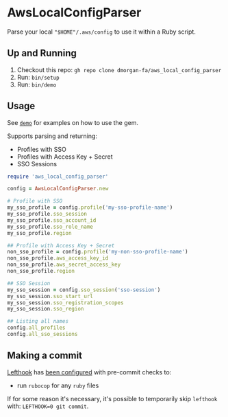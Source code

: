 # AwsLocalConfigParser

Parse your local `"$HOME"/.aws/config` to use it within a Ruby script.

## Up and Running
1. Checkout this repo: `gh repo clone dmorgan-fa/aws_local_config_parser`
1. Run: `bin/setup`
1. Run: `bin/demo`

## Usage
See [`demo`](./bin/demo) for examples on how to use the gem.

Supports parsing and returning:
- Profiles with SSO
- Profiles with Access Key + Secret
- SSO Sessions

``` ruby
require 'aws_local_config_parser'

config = AwsLocalConfigParser.new

# Profile with SSO
my_sso_profile = config.profile('my-sso-profile-name')
my_sso_profile.sso_session
my_sso_profile.sso_account_id
my_sso_profile.sso_role_name
my_sso_profile.region

## Profile with Access Key + Secret
non_sso_profile = config.profile('my-non-sso-profile-name')
non_sso_profile.aws_access_key_id
non_sso_profile.aws_secret_access_key
non_sso_profile.region

## SSO Session
my_sso_session = config.sso_session('sso-session')
my_sso_session.sso_start_url
my_sso_session.sso_registration_scopes
my_sso_session.sso_region

## Listing all names
config.all_profiles
config.all_sso_sessions
```

## Making a commit
[Lefthook](https://github.com/evilmartians/lefthook/) has [been configured](./lefthook.yml) with pre-commit checks to:
- run `rubocop` for any `ruby` files

If for some reason it's necessary, it's possible to temporarily skip `lefthook` with: `LEFTHOOK=0 git commit`.
